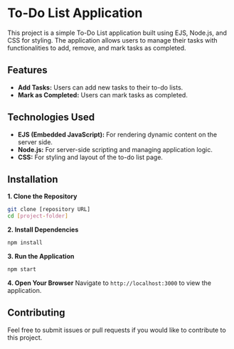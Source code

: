 # To-Do List Application
This project is a simple To-Do List application built using EJS, Node.js, and CSS for styling. The application allows users to manage their tasks with functionalities to add, remove, and mark tasks as completed.
## Features
* **Add Tasks:** Users can add new tasks to their to-do lists.
* **Mark as Completed:** Users can mark tasks as completed.
## Technologies Used
* **EJS (Embedded JavaScript):** For rendering dynamic content on the server side.
* **Node.js:** For server-side scripting and managing application logic.
* **CSS:** For styling and layout of the to-do list page.
## Installation
**1. Clone the Repository**
```bash
git clone [repository URL]
cd [project-folder]
```
**2. Install Dependencies**
```bash
npm install
```
**3. Run the Application**
```bash
npm start
```
**4. Open Your Browser**
Navigate to ```http://localhost:3000``` to view the application.
## Contributing
Feel free to submit issues or pull requests if you would like to contribute to this project.
